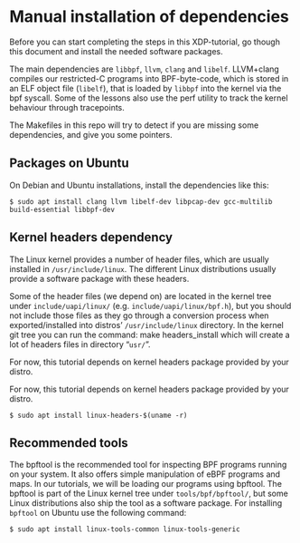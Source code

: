 # Manual installation of dependencies

Before you can start completing the steps in this XDP-tutorial, go though this document and install the needed software packages.

The main dependencies are `libbpf`, `llvm`, `clang` and `libelf`. LLVM+clang compiles our restricted-C programs into BPF-byte-code, which is stored in an ELF object file (`libelf`), that is loaded by `libbpf` into the kernel via the bpf syscall. Some of the lessons also use the perf utility to track the kernel behaviour through tracepoints.

The Makefiles in this repo will try to detect if you are missing some dependencies, and give you some pointers. 


## Packages on Ubuntu
On Debian and Ubuntu installations, install the dependencies like this:

```console
$ sudo apt install clang llvm libelf-dev libpcap-dev gcc-multilib build-essential libbpf-dev
```
## Kernel headers dependency
The Linux kernel provides a number of header files, which are usually installed in `/usr/include/linux`. The different Linux distributions usually provide a software package with these headers.

Some of the header files (we depend on) are located in the kernel tree under `include/uapi/linux/` (e.g. `include/uapi/linux/bpf.h`), but you should not include those files as they go through a conversion process when exported/installed into distros’ `/usr/include/linux` directory. In the kernel git tree you can run the command: make headers_install which will create a lot of headers files in directory “`usr/`”.

For now, this tutorial depends on kernel headers package provided by your distro.


For now, this tutorial depends on kernel headers package provided by your distro.

```console
$ sudo apt install linux-headers-$(uname -r)
```

## Recommended tools
The bpftool is the recommended tool for inspecting BPF programs running on your system. It also offers simple manipulation of eBPF programs and maps. In our tutorials, we will be loading our programs using bpftool. The bpftool is part of the Linux kernel tree under `tools/bpf/bpftool/`, but some Linux distributions also ship the tool as a software package. For installing `bpftool` on Ubuntu use the following command:
```console
$ sudo apt install linux-tools-common linux-tools-generic
```
